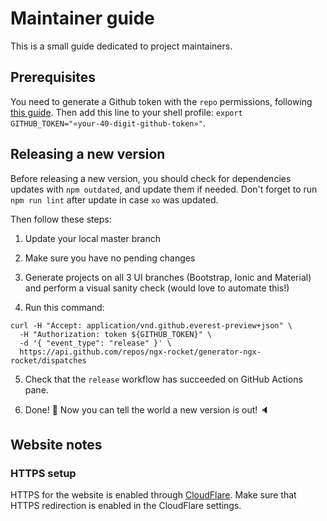 # Maintainer guide

This is a small guide dedicated to project maintainers.

## Prerequisites

You need to generate a Github token with the `repo` permissions, following
[this guide](https://help.github.com/en/github/authenticating-to-github/creating-a-personal-access-token-for-the-command-line).
Then add this line to your shell profile: `export GITHUB_TOKEN="«your-40-digit-github-token»"`.

## Releasing a new version

Before releasing a new version, you should check for dependencies updates with `npm outdated`, and update them if
needed. Don't forget to run `npm run lint` after update in case `xo` was updated.

Then follow these steps:

1. Update your local master branch

2. Make sure you have no pending changes

3. Generate projects on all 3 UI branches (Bootstrap, Ionic and Material) and perform a visual sanity check
   (would love to automate this!)

4. Run this command:
```
curl -H "Accept: application/vnd.github.everest-preview+json" \
  -H "Authorization: token ${GITHUB_TOKEN}" \
  -d '{ "event_type": "release" }' \
  https://api.github.com/repos/ngx-rocket/generator-ngx-rocket/dispatches
```

5. Check that the `release` workflow has succeeded on GitHub Actions pane.

6. Done! :tropical_drink: Now you can tell the world a new version is out! :speaker:

## Website notes

### HTTPS setup

HTTPS for the website is enabled through [CloudFlare](https://gist.github.com/cvan/8630f847f579f90e0c014dc5199c337b).
Make sure that HTTPS redirection is enabled in the CloudFlare settings.
